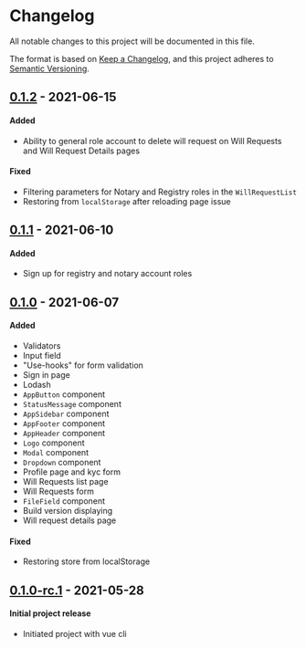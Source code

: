 # Changelog
All notable changes to this project will be documented in this file.

The format is based on [Keep a Changelog](https://keepachangelog.com/en/1.0.0/),
and this project adheres to [Semantic Versioning](https://semver.org/spec/v2.0.0.html).

## [0.1.2] - 2021-06-15
#### Added
- Ability to general role account to delete will request on Will Requests and
  Will Request Details pages
#### Fixed
- Filtering parameters for Notary and Registry roles in the `WillRequestList`
- Restoring from `localStorage` after reloading page issue

## [0.1.1] - 2021-06-10
#### Added
- Sign up for registry and notary account roles

## [0.1.0] - 2021-06-07
#### Added
- Validators
- Input field
- "Use-hooks" for form validation
- Sign in page
- Lodash
- `AppButton` component
- `StatusMessage` component
- `AppSidebar` component
- `AppFooter` component
- `AppHeader` component
- `Logo` component
- `Modal` component
- `Dropdown` component
- Profile page and kyc form
- Will Requests list page
- Will Requests form
- `FileField` component
- Build version displaying
- Will request details page
#### Fixed
- Restoring store from localStorage

## [0.1.0-rc.1] - 2021-05-28
#### Initial project release
- Initiated project with vue cli

[Unreleased]: https://github.com/LedgerProject/LiV_frontend_2.0/compare/0.1.2...main
[0.1.2]: https://github.com/LedgerProject/LiV_frontend_2.0/compare/0.1.1...0.1.2
[0.1.1]: https://github.com/LedgerProject/LiV_frontend_2.0/compare/0.1.0...0.1.1
[0.1.0]: https://github.com/LedgerProject/LiV_frontend_2.0/compare/0.1.0-rc.1...0.1.0
[0.1.0-rc.1]: https://github.com/LedgerProject/LiV_frontend_2.0/tags/0.1.0-rc.1